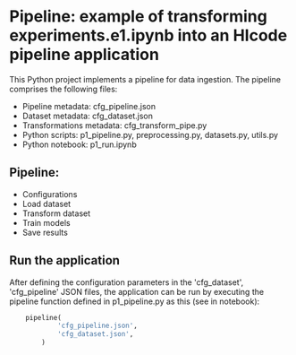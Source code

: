 # Pipeline: example of transforming experiments.e1.ipynb into an HIcode pipeline application

This Python project implements a pipeline for data ingestion. The pipeline comprises the following files:
* Pipeline metadata: cfg_pipeline.json
* Dataset metadata: cfg_dataset.json
* Transformations metadata: cfg_transform_pipe.py
* Python scripts: p1_pipeline.py, preprocessing.py, datasets.py, utils.py
* Python notebook: p1_run.ipynb

## Pipeline:
- Configurations
- Load dataset
- Transform dataset
- Train models
- Save results


## Run the application

After defining the configuration parameters in the 'cfg_dataset', 'cfg_pipeline' JSON files, the application can be run by executing the pipeline function defined in p1_pipeline.py as this (see in notebook):
````python
    pipeline(
            'cfg_pipeline.json',
            'cfg_dataset.json',
        )
